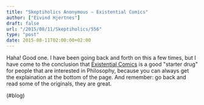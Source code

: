 ```yaml
---
title: "Skeptiholics Anonymous – Existential Comics"
author: ["Eivind Hjertnes"]
draft: false
url: "/2015/08/11/Skeptiholics/556"
type: "post"
date: 2015-08-11T02:00:00+02:00
---
```


Haha! Good one. I have been going back and forth on this a few times,
but I have come to the conclusion that
[Existential Comics](http://existentialcomics.com) is a good "starter
drug" for people that are interested in Philosophy, because you can
always get the explaination at the bottom of the page. And remember: go
back and read some of the originals, they are great.

(#blog)
